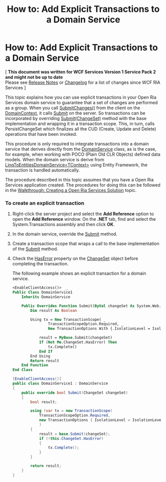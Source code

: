 ﻿---
title: 'How to: Add Explicit Transactions to a Domain Service'
TOCTitle: 'How to: Add Explicit Transactions to a Domain Service'
ms:assetid: bfac63e7-cc9d-4a1d-a8f7-5397a8352dc7
ms:mtpsurl: https://msdn.microsoft.com/en-us/library/Ee707364(v=VS.91)
ms:contentKeyID: 27195672
ms.date: 08/19/2013
mtps_version: v=VS.91
dev_langs:
- vb
- csharp
---

# How to: Add Explicit Transactions to a Domain Service

\[ **This document was written for WCF Services Version 1 Service Pack 2 and might not be up to date** <br />
Please see [Release Notes](https://github.com/OpenRIAServices/OpenRiaServices/releases) or [Changelog](https://github.com/OpenRIAServices/OpenRiaServices/blob/main/Changelog.md) for a list of changes since WCF RIA Services \]

This topic explains how you can use explicit transactions in your Open Ria Services domain service to guarantee that a set of changes are performed as a group. When you call [SubmitChanges()](./ff422324) from the client on the [DomainContext](./ff422732), it calls [Submit](https://msdn.microsoft.com/en-us/library/m:system.servicemodel.domainservices.server.domainservice.submit\(system.servicemodel.domainservices.server.changeset\)\(v=VS.91\)) on the server. So transactions can be incorporated by overriding [Submit(ChangeSet)](https://msdn.microsoft.com/en-us/library/m:system.servicemodel.domainservices.server.domainservice.submit\(system.servicemodel.domainservices.server.changeset\)\(v=VS.91\)) method with the base implementation and wrapping it in a transaction scope. This, in turn, calls PersistChangeSet which finalizes all the CUD (Create, Update and Delete) operations that have been invoked.

This procedure is only required to integrate transactions into a domain service that derives directly from the [DomainService](./ff422911) class, as is the case, for example, when working with POCO (Plain Old CLR Objects) defined data models. When the domain service is derive from [LinqToEntitiesDomainService\<TContext\>](./ff423019) using Entity Framework, the transaction is handled automatically.

The procedure described in this topic assumes that you have a Open Ria Services application created. The procedures for doing this can be followed in the [Walkthrough: Creating a Open Ria Services Solution](./ee707376) topic.

### To create an explicit transaction

1.  Right-click the server project and select the **Add Reference** option to open the **Add Reference** window. On the **.NET** tab, find and select the System.Transactions assembly and then click **OK**.

2.  In the domain service, override the [Submit](https://msdn.microsoft.com/en-us/library/m:system.servicemodel.domainservices.server.domainservice.submit\(system.servicemodel.domainservices.server.changeset\)\(v=VS.91\)) method.

3.  Create a transaction scope that wraps a call to the base implementation of the [Submit](https://msdn.microsoft.com/en-us/library/m:system.servicemodel.domainservices.server.domainservice.submit\(system.servicemodel.domainservices.server.changeset\)\(v=VS.91\)) method.

4.  Check the [HasError](./ff423256) property on the [ChangeSet](./ff422535) object before completing the transaction.
    
    The following example shows an explicit transaction for a domain service.
    
    ``` vb
    <EnableClientAccess()>  _
    Public Class DomainService1
        Inherits DomainService
    
        Public Overrides Function Submit(ByVal changeSet As System.Web.DomainServices.ChangeSet) As Boolean
            Dim result As Boolean
    
            Using tx = New TransactionScope( _
                    TransactionScopeOption.Required, _
                    New TransactionOptions With {.IsolationLevel = IsolationLevel.ReadCommitted})
    
                result = MyBase.Submit(changeSet)
                If (Not Me.ChangeSet.HasError) Then
                    tx.Complete()
                End If
            End Using
            Return result
        End Function
    End Class
    ```
    
    ``` csharp
    [EnableClientAccess()]
    public class DomainService1 : DomainService
    {
        public override bool Submit(ChangeSet changeSet)
        {
            bool result;
    
            using (var tx = new TransactionScope(
                TransactionScopeOption.Required,
                new TransactionOptions { IsolationLevel = IsolationLevel.ReadCommitted })
                )
            {
                result = base.Submit(changeSet);
                if (!this.ChangeSet.HasError)
                {
                    tx.Complete();
                }
            }
    
            return result;
        }
    }
    ```


